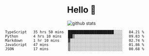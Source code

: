<h1 align="center">Hello 👋 </h3>

<p align="center">
  <img src="https://github-readme-stats.vercel.app/api?username=syeehyn&hide=stars,prs,issues,contribs&count_private=true&hide_title=true" alt="github stats" />
</p>

<!--START_SECTION:waka-->
```text
TypeScript   35 hrs 50 mins  █████████████████████░░░░   84.21 % 
Python       4 hrs 10 mins   ██▒░░░░░░░░░░░░░░░░░░░░░░   09.83 % 
Markdown     1 hr 10 mins    ▓░░░░░░░░░░░░░░░░░░░░░░░░   02.74 % 
JavaScript   47 mins         ▒░░░░░░░░░░░░░░░░░░░░░░░░   01.86 % 
JSON         17 mins         ▒░░░░░░░░░░░░░░░░░░░░░░░░   00.68 % 
```
<!--END_SECTION:waka-->
